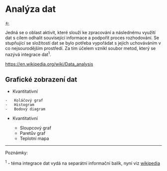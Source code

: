 <!-- #region -->
# Analýza dat

[←](../Readme.md)

Jedná se o oblast aktivit, které slouží ke zpracování a následnému využití dat s cílem odhalit související informace a podpořit proces rozhodování. Se stupňující se složitostí dat se bylo potřeba vypořádat s jejich uchováváním v co nejsourodějším prostředí. Za tím účelem vznikl soubor metod, který se nazývá integrace dat<sup>1</sup>.


https://en.wikipedia.org/wiki/Data_analysis


 ## Grafické zobrazení dat
 
 -   Kvantitativní

	-   Koláčový graf
	-   Histogram
	-   Bodový diagram

-   Kvantitativní

	-   Sloupcový graf
	-   Paretův graf
	-   Teplotní mapa
 
<!-- #endregion -->

--------
Poznámky:

<sup>1</sup> - téma integrace dat vydá na separátní informační balík, nyní viz [wikipedia](https://en.wikipedia.org/wiki/Data_integration)
